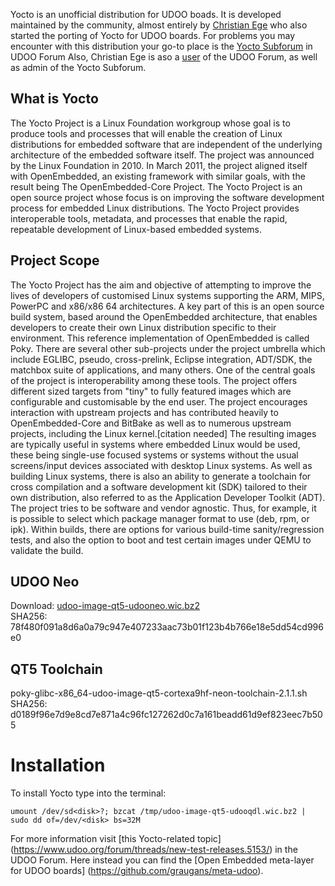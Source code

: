Yocto is an unofficial distribution for UDOO boads.
It is developed maintained by the community, almost entirely by [Christian Ege](https://github.com/graugans) who also started the porting of Yocto for UDOO boards.
For problems you may encounter with this distribution your go-to place is the [Yocto Subforum](https://www.udoo.org/forum/forums/yocto.46/) in UDOO Forum
Also, Christian Ege is aso a [user](https://www.udoo.org/forum/members/graugans.37591/) of the UDOO Forum, as well as admin of the Yocto Subforum.

## What is Yocto
The Yocto Project is a Linux Foundation workgroup whose goal is to produce tools and processes that will enable the creation of Linux 
distributions for embedded software that are independent of the underlying architecture of the embedded software itself. 
The project was announced by the Linux Foundation in 2010. 
In March 2011, the project aligned itself with OpenEmbedded, an existing framework with similar goals, with the result being The OpenEmbedded-Core Project.
The Yocto Project is an open source project whose focus is on improving the software development process for embedded Linux distributions. 
The Yocto Project provides interoperable tools, metadata, and processes that enable the rapid, repeatable development of Linux-based embedded systems.

## Project Scope
The Yocto Project has the aim and objective of attempting to improve the lives of developers of customised Linux systems supporting the ARM, MIPS, PowerPC and x86/x86 64 architectures. A key part of this is an open source build system, based around the OpenEmbedded architecture, that enables developers to create their own Linux distribution specific to their environment. 
This reference implementation of OpenEmbedded is called Poky.
There are several other sub-projects under the project umbrella which include EGLIBC, pseudo, cross-prelink, Eclipse integration, ADT/SDK, the matchbox suite of applications, and many others. One of the central goals of the project is interoperability among these tools.
The project offers different sized targets from "tiny" to fully featured images which are configurable and customisable by the end user. The project encourages interaction with upstream projects and has contributed heavily to OpenEmbedded-Core and BitBake as well as to numerous upstream projects, including the Linux kernel.[citation needed] The resulting images are typically useful in systems where embedded Linux would be used, these being single-use focused systems or systems without the usual screens/input devices associated with desktop Linux systems.
As well as building Linux systems, there is also an ability to generate a toolchain for cross compilation and a software development kit (SDK) tailored to their own distribution, also referred to as the Application Developer Toolkit (ADT). The project tries to be software and vendor agnostic. Thus, for example, it is possible to select which package manager format to use (deb, rpm, or ipk).
Within builds, there are options for various build-time sanity/regression tests, and also the option to boot and test certain images under QEMU to validate the build.

## UDOO Neo
Download: [udoo-image-qt5-udooneo.wic.bz2](https://buildr.ege.io/YOCTO/krogoth/udoo/udooneo/udoo-image-qt5-udooneo.wic.bz2)  
SHA256: 78f480f091a8d6a0a79c947e407233aac73b01f123b4b766e18e5dd54cd996e0

## QT5 Toolchain
poky-glibc-x86_64-udoo-image-qt5-cortexa9hf-neon-toolchain-2.1.1.sh    
SHA256: d0189f96e7d9e8cd7e871a4c96fc127262d0c7a161beadd61d9ef823eec7b505

# Installation
To install Yocto type into the terminal:

```umount /dev/sd<disk>?; bzcat /tmp/udoo-image-qt5-udooqdl.wic.bz2 | sudo dd of=/dev/<disk> bs=32M```

For more information visit [this Yocto-related topic] (https://www.udoo.org/forum/threads/new-test-releases.5153/) in the UDOO Forum.
Here instead you can find the [Open Embedded meta-layer for UDOO boards] (https://github.com/graugans/meta-udoo).
